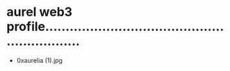 # aurel web3 profile..............................................................
- 0xaurelia (1).jpg

